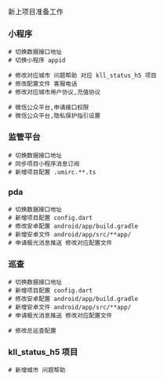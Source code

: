 新上项目准备工作



### 小程序 

```
# 切换数据接口地址
# 切换小程序 appid

# 修改对应城市 问题帮助 对应 kll_status_h5 项目 
# 修改配置文件 客服电话
# 修改对应城市用户协议,充值协议 

# 微信公众平台,申请接口权限
# 微信公众平台,隐私保护指引设置
```

### 监管平台

```
# 切换数据接口地址
# 同步项目小程序消息订阅
# 新增项目配置 .umirc.**.ts
```





### pda

```
# 切换数据接口地址 
# 新增项目配置 config.dart
# 修改安卓配置 android/app/build.gradle 
# 新增安卓文件 android/app/src/**app/
# 申请极光消息推送 修改对应配置文件 
```





### 巡查

```
# 切换数据接口地址 
# 新增项目配置 config.dart
# 修改安卓配置 android/app/build.gradle 
# 新增安卓文件 android/app/src/**app/
# 申请极光消息推送 修改对应配置文件 

# 修改总巡查配置
```

### kll_status_h5 项目

```
# 新增城市 问题帮助
```







